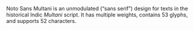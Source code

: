 Noto Sans Multani is an unmodulated (“sans serif”) design for texts in the historical Indic _Multani_ script. It has multiple weights, contains 53 glyphs, and supports 52 characters.
